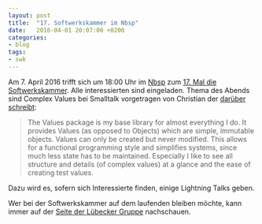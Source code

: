 ```yaml
---
layout: post
title:  "17. Softwerkskammer im Nbsp"
date:   2016-04-01 20:07:00 +0200
categories:
- blog
tags:
- swk
---
```


Am 7. April 2016 trifft sich um 18:00 Uhr im [Nbsp](https://chaotikum.org/hackerspace:nbsp) zum [17. Mal die Softwerkskammer](https://www.softwerkskammer.org/activities/17_sw_luebeck). Alle interessierten sind eingeladen. Thema des Abends sind Complex Values bei Smalltalk vorgetragen von Christian der [darüber schreibt](http://christianhaider.de/dokuwiki/doku.php?id=values:complexvalues):

>The Values package is my base library for almost everything I do. It provides Values (as opposed to Objects) which are simple, immutable objects. Values can only be created but never modified. This allows for a functional programming style and simplifies systems, since much less state has to be maintained. Especially I like to see all structure and details (of complex values) at a glance and the ease of creating test values.

Dazu wird es, sofern sich Interessierte finden, einige Lightning Talks geben.

Wer bei der Softwerkskammer auf dem laufenden bleiben möchte, kann immer auf der [Seite der Lübecker Gruppe](https://www.softwerkskammer.org/groups/luebeck) nachschauen.

